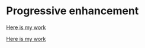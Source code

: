 
# Progressive enhancement

[Here is my work](https://github.com/becodeorg/Startup-Brussels-Johnson-5.25/blob/master/1.The-Field/02.HTML-CSS/1.fundamentals/07.Exercise-Progressive-Enhancement.md)

[Here is my work](https://gemahonesta.github.io/progressive-enhancement/)
 

